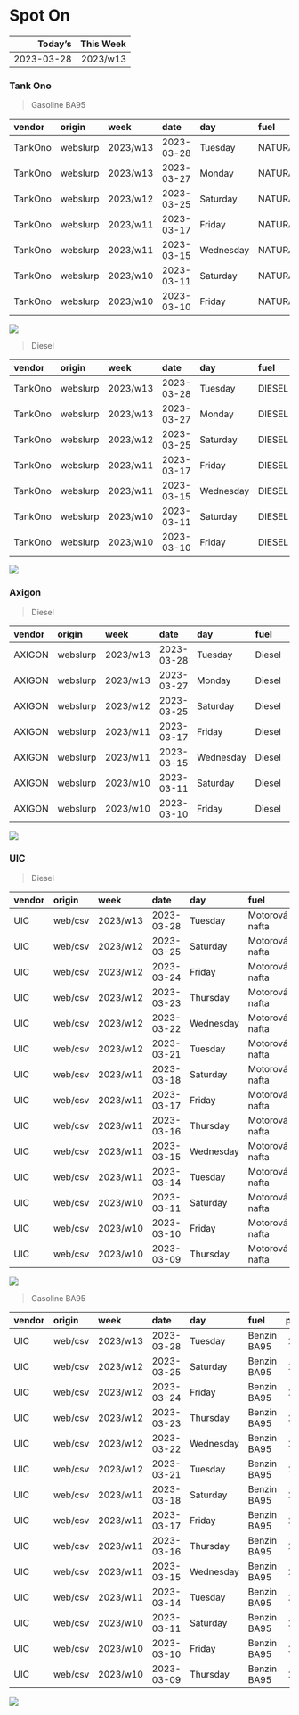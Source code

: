 Spot On
================

|    Today’s | This Week |
|-----------:|----------:|
| 2023-03-28 |  2023/w13 |

### Tank Ono

> Gasoline BA95

| vendor  | origin   | week     | date       | day       | fuel      | price | PriceVAT |
|:--------|:---------|:---------|:-----------|:----------|:----------|------:|---------:|
| TankOno | webslurp | 2023/w13 | 2023-03-28 | Tuesday   | NATURAL95 | 29.67 |     35.9 |
| TankOno | webslurp | 2023/w13 | 2023-03-27 | Monday    | NATURAL95 | 29.67 |     35.9 |
| TankOno | webslurp | 2023/w12 | 2023-03-25 | Saturday  | NATURAL95 | 29.67 |     35.9 |
| TankOno | webslurp | 2023/w11 | 2023-03-17 | Friday    | NATURAL95 | 29.67 |     35.9 |
| TankOno | webslurp | 2023/w11 | 2023-03-15 | Wednesday | NATURAL95 | 29.67 |     35.9 |
| TankOno | webslurp | 2023/w10 | 2023-03-11 | Saturday  | NATURAL95 | 29.67 |     35.9 |
| TankOno | webslurp | 2023/w10 | 2023-03-10 | Friday    | NATURAL95 | 29.67 |     35.9 |

<img src="SpotOn_files/figure-gfm/tono-ba95-1.png" style="display: block; margin: auto auto auto 0;" />

> Diesel

| vendor  | origin   | week     | date       | day       | fuel   | price | PriceVAT |
|:--------|:---------|:---------|:-----------|:----------|:-------|------:|---------:|
| TankOno | webslurp | 2023/w13 | 2023-03-28 | Tuesday   | DIESEL | 27.19 |     32.9 |
| TankOno | webslurp | 2023/w13 | 2023-03-27 | Monday    | DIESEL | 27.19 |     32.9 |
| TankOno | webslurp | 2023/w12 | 2023-03-25 | Saturday  | DIESEL | 27.19 |     32.9 |
| TankOno | webslurp | 2023/w11 | 2023-03-17 | Friday    | DIESEL | 27.19 |     32.9 |
| TankOno | webslurp | 2023/w11 | 2023-03-15 | Wednesday | DIESEL | 28.02 |     33.9 |
| TankOno | webslurp | 2023/w10 | 2023-03-11 | Saturday  | DIESEL | 28.02 |     33.9 |
| TankOno | webslurp | 2023/w10 | 2023-03-10 | Friday    | DIESEL | 28.02 |     33.9 |

<img src="SpotOn_files/figure-gfm/tono-diesel-1.png" style="display: block; margin: auto auto auto 0;" />

### Axigon

> Diesel

| vendor | origin   | week     | date       | day       | fuel   | price | PriceVAT |
|:-------|:---------|:---------|:-----------|:----------|:-------|------:|---------:|
| AXIGON | webslurp | 2023/w13 | 2023-03-28 | Tuesday   | Diesel |  27.9 |     33.8 |
| AXIGON | webslurp | 2023/w13 | 2023-03-27 | Monday    | Diesel |  28.4 |     34.4 |
| AXIGON | webslurp | 2023/w12 | 2023-03-25 | Saturday  | Diesel |  28.4 |     34.4 |
| AXIGON | webslurp | 2023/w11 | 2023-03-17 | Friday    | Diesel |  28.9 |     35.0 |
| AXIGON | webslurp | 2023/w11 | 2023-03-15 | Wednesday | Diesel |  28.9 |     35.0 |
| AXIGON | webslurp | 2023/w10 | 2023-03-11 | Saturday  | Diesel |  29.2 |     35.4 |
| AXIGON | webslurp | 2023/w10 | 2023-03-10 | Friday    | Diesel |  29.2 |     35.4 |

<img src="SpotOn_files/figure-gfm/axigon-diesel-1.png" style="display: block; margin: auto auto auto 0;" />

### UIC

> Diesel

| vendor | origin  | week     | date       | day       | fuel           | price | priceVAT |
|:-------|:--------|:---------|:-----------|:----------|:---------------|------:|---------:|
| UIC    | web/csv | 2023/w13 | 2023-03-28 | Tuesday   | Motorová nafta |  26.1 |     31.6 |
| UIC    | web/csv | 2023/w12 | 2023-03-25 | Saturday  | Motorová nafta |  26.1 |     31.6 |
| UIC    | web/csv | 2023/w12 | 2023-03-24 | Friday    | Motorová nafta |  26.3 |     31.8 |
| UIC    | web/csv | 2023/w12 | 2023-03-23 | Thursday  | Motorová nafta |  26.5 |     32.1 |
| UIC    | web/csv | 2023/w12 | 2023-03-22 | Wednesday | Motorová nafta |  26.6 |     32.2 |
| UIC    | web/csv | 2023/w12 | 2023-03-21 | Tuesday   | Motorová nafta |  26.7 |     32.3 |
| UIC    | web/csv | 2023/w11 | 2023-03-18 | Saturday  | Motorová nafta |  26.8 |     32.4 |
| UIC    | web/csv | 2023/w11 | 2023-03-17 | Friday    | Motorová nafta |  26.4 |     31.9 |
| UIC    | web/csv | 2023/w11 | 2023-03-16 | Thursday  | Motorová nafta |  26.6 |     32.2 |
| UIC    | web/csv | 2023/w11 | 2023-03-15 | Wednesday | Motorová nafta |  27.0 |     32.7 |
| UIC    | web/csv | 2023/w11 | 2023-03-14 | Tuesday   | Motorová nafta |  27.1 |     32.8 |
| UIC    | web/csv | 2023/w10 | 2023-03-11 | Saturday  | Motorová nafta |  27.2 |     32.9 |
| UIC    | web/csv | 2023/w10 | 2023-03-10 | Friday    | Motorová nafta |  27.1 |     32.8 |
| UIC    | web/csv | 2023/w10 | 2023-03-09 | Thursday  | Motorová nafta |  27.3 |     33.0 |

<img src="SpotOn_files/figure-gfm/uic-diesel-1.png" style="display: block; margin: auto auto auto 0;" />

> Gasoline BA95

| vendor | origin  | week     | date       | day       | fuel        | price | priceVAT |
|:-------|:--------|:---------|:-----------|:----------|:------------|------:|---------:|
| UIC    | web/csv | 2023/w13 | 2023-03-28 | Tuesday   | Benzin BA95 |  29.6 |     35.8 |
| UIC    | web/csv | 2023/w12 | 2023-03-25 | Saturday  | Benzin BA95 |  29.4 |     35.6 |
| UIC    | web/csv | 2023/w12 | 2023-03-24 | Friday    | Benzin BA95 |  29.2 |     35.3 |
| UIC    | web/csv | 2023/w12 | 2023-03-23 | Thursday  | Benzin BA95 |  28.8 |     34.8 |
| UIC    | web/csv | 2023/w12 | 2023-03-22 | Wednesday | Benzin BA95 |  28.7 |     34.7 |
| UIC    | web/csv | 2023/w12 | 2023-03-21 | Tuesday   | Benzin BA95 |  28.7 |     34.7 |
| UIC    | web/csv | 2023/w11 | 2023-03-18 | Saturday  | Benzin BA95 |  28.9 |     35.0 |
| UIC    | web/csv | 2023/w11 | 2023-03-17 | Friday    | Benzin BA95 |  28.6 |     34.6 |
| UIC    | web/csv | 2023/w11 | 2023-03-16 | Thursday  | Benzin BA95 |  28.6 |     34.6 |
| UIC    | web/csv | 2023/w11 | 2023-03-15 | Wednesday | Benzin BA95 |  29.0 |     35.1 |
| UIC    | web/csv | 2023/w11 | 2023-03-14 | Tuesday   | Benzin BA95 |  29.2 |     35.3 |
| UIC    | web/csv | 2023/w10 | 2023-03-11 | Saturday  | Benzin BA95 |  29.6 |     35.8 |
| UIC    | web/csv | 2023/w10 | 2023-03-10 | Friday    | Benzin BA95 |  29.7 |     35.9 |
| UIC    | web/csv | 2023/w10 | 2023-03-09 | Thursday  | Benzin BA95 |  29.7 |     35.9 |

<img src="SpotOn_files/figure-gfm/uic-ba95-1.png" style="display: block; margin: auto auto auto 0;" />
